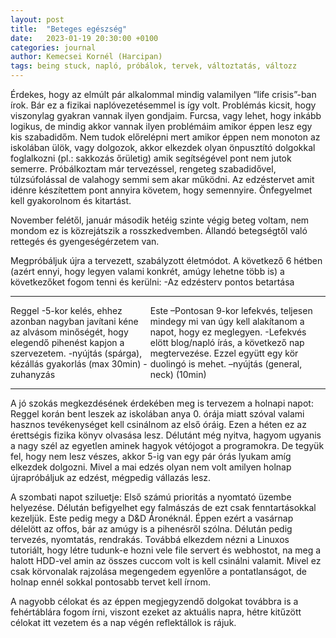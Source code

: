 ```yaml
---
layout: post
title:  "Beteges egészség"
date:   2023-01-19 20:30:00 +0100
categories: journal
author: Kemecsei Kornél (Harcipan)
tags: being stuck, napló, próbálok, tervek, változtatás, változz
---
```


Érdekes, hogy az elmúlt pár alkalommal mindig valamilyen “life crisis”-ban írok. Bár ez a fizikai naplóvezetésemmel is így volt. Problémás kicsit, hogy viszonylag gyakran vannak ilyen gondjaim. Furcsa, vagy lehet, hogy inkább logikus, de mindig akkor vannak ilyen problémáim amikor éppen lesz egy kis szabadidőm. Nem tudok előrelépni mert amikor éppen nem monoton az iskolában ülök, vagy dolgozok, akkor elkezdek olyan önpusztító dolgokkal foglalkozni (pl.: sakkozás őrületig) amik segítségével pont nem jutok semerre. Próbálkoztam már tervezéssel, rengeteg szabadidővel, túlzsúfolással de valahogy semmi sem akar működni. Az edzéstervet amit idénre készítettem pont annyira követem, hogy semennyire. Önfegyelmet kell gyakorolnom és kitartást.

November felétől, január második hetéig szinte végig beteg voltam, nem mondom ez is közrejátszik a rosszkedvemben. Állandó betegségtől való rettegés és gyengeségérzetem van.

Megpróbáljuk újra a tervezett, szabályzott életmódot. A következő 6 hétben (azért ennyi, hogy legyen valami konkrét, amúgy lehetne több is) a következőket fogom tenni és kerülni:
-Az edzésterv pontos betartása

<hr>
<div style="display:flex;">
<div>Reggel
-5-kor kelés, ehhez azonban nagyban javítani kéne az alvásom minőségét, hogy elegendő pihenést kapjon a szervezetem.
-nyújtás (spárga), kézállás gyakorlás (max 30min)
-zuhanyzás</div>
<div>
Este
–Pontosan 9-kor lefekvés, teljesen mindegy mi van úgy kell alakítanom a napot, hogy ez meglegyen.
-Lefekvés elött blog/napló írás, a következő nap megtervezése. Ezzel együtt egy kör duolingó is mehet.
–nyújtás (general, neck) (10min)</div>
</div>
<hr>
A jó szokás megkezdésének érdekében meg is tervezem a holnapi napot:
Reggel korán bent leszek az iskolában anya 0. órája miatt szóval valami hasznos tevékenységet kell csinálnom az első óráig. Ezen a héten ez az érettségis fizika könyv olvasása lesz.
Délutánt még nyitva, hagyom ugyanis a nagy szél az egyetlen aminek hagyok vétójogot a programokra. De tegyük fel, hogy nem lesz vészes, akkor 5-ig van egy pár órás lyukam amíg elkezdek dolgozni. Mivel a mai edzés olyan nem volt amilyen holnap újrapróbáljuk az edzést, mégpedig vállazás lesz.

A szombati napot sziluetje: Első számú prioritás a nyomtató üzembe helyezése. Délután befigyelhet egy falmászás de ezt csak fenntartásokkal kezeljük. Este pedig megy a D&D Áronéknál. Éppen ezért a vasárnap délelött az offos, bár az amúgy is a pihenésről szólna. Délután pedig tervezés, nyomtatás, rendrakás. Továbbá elkezdem nézni a Linuxos tutoriált, hogy létre tudunk-e hozni vele file servert és webhostot, na meg a halott HDD-vel amin az összes cuccom volt is kell csinálni valamit. Mivel ez csak körvonalak rajzolása megengedem egyenlőre a pontatlanságot, de holnap ennél sokkal pontosabb tervet kell írnom.

A nagyobb célokat és az éppen megjegyzendő dolgokat továbbra is a fehértáblára fogom írni, viszont ezeket az aktuális napra, hétre kitűzött célokat itt vezetem és a nap végén reflektállok is rájuk.